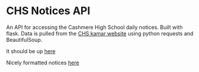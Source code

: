 # CHS Notices API
An API for accessing the Cashmere High School daily notices.  Built with flask.  Data is pulled from the [CHS kamar website](https://web.kamar.cashmere.school.nz/index.php/notices) using python requests and BeautifulSoup.

It should be up [here](https://chs-notices.herokuapp.com)

Nicely formatted notices [here](https://chs-notices.herokuapp.com/notices)
